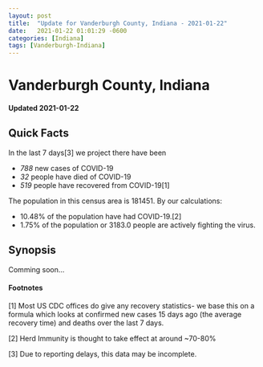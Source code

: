 ```yaml
---
layout: post
title:  "Update for Vanderburgh County, Indiana - 2021-01-22"
date:   2021-01-22 01:01:29 -0600
categories: [Indiana]
tags: [Vanderburgh-Indiana]
---
```


# Vanderburgh County, Indiana
#### Updated 2021-01-22

## Quick Facts

In the last 7 days[3] we project there have been
- *788* new cases of COVID-19
- *32* people have died of COVID-19
- *519* people have recovered from COVID-19[1]

The population in this census area is 181451. By our calculations:
- 10.48% of the population have had COVID-19.[2]
- 1.75% of the population or 3183.0 people are actively fighting the virus.

## Synopsis

Comming soon...


#### Footnotes

[1] Most US CDC offices do give any recovery statistics- we base this on a formula which looks at confirmed new cases
15 days ago (the average recovery time) and deaths over the last 7 days.

[2] Herd Immunity is thought to take effect at around ~70-80%

[3] Due to reporting delays, this data may be incomplete.
 
    